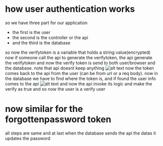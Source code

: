 # how user authentication works
so we have three part for our application
- the first is the user
- the second is the controller or the api
- and the third is the database

so now the verifytoken is a variable that holds a string value(encrypted) 
now if someone call the api to generate the verifytoken, the api generate the verifytoken and now the verify token is send to both user/browser and the database. note that api doesnt keep anything
![alt text](image.png)
now the token comes back to the api from the user (can be from url or a req body). now in the database we have to find where the token is, and if found the user info comes to the api
![alt text](image-1.png)
and now the api invoke its logic and make the verify as true and so now the user is a verify user

# now similar for the forgottenpassword token
all steps are same and at last when the database sends the api the datas it 
updates the password 
